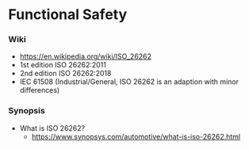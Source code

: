 # Functional Safety
### Wiki
- https://en.wikipedia.org/wiki/ISO_26262
- 1st edition ISO 26262:2011
- 2nd edition ISO 26262:2018
- IEC 61508 (Industrial/General, ISO 26262 is an adaption with minor differences)

### Synopsis
- What is ISO 26262?
  - https://www.synopsys.com/automotive/what-is-iso-26262.html
